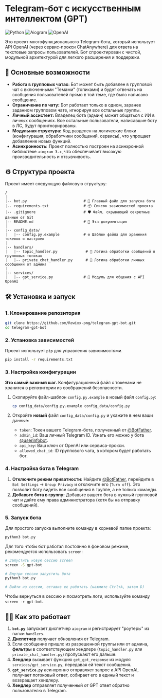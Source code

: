# Telegram-бот с искусственным интеллектом (GPT)

![Python](https://img.shields.io/badge/Python-3.10%2B-blue?logo=python)
![Aiogram](https://img.shields.io/badge/Aiogram-3.x-green?logo=telegram)
![OpenAI](https://img.shields.io/badge/OpenAI-API-lightgrey?logo=openai)

Это проект многофункционального Telegram-бота, который использует API OpenAI (через сервис-прокси ChatAnywhere) для ответа на текстовые запросы пользователей. Бот спроектирован с чистой, модульной архитектурой для легкого расширения и поддержки.

## 🚀 Основные возможности

*   **Работа в групповых чатах:** Бот может быть добавлен в групповой чат с включенными "Темами" (топиками) и будет отвечать на сообщения пользователей прямо в той теме, где было написано сообщение.
*   **Ограничение по чату:** Бот работает только в одном, заранее заданном групповом чате, игнорируя все остальные группы.
*   **Личный ассистент:** Владелец бота (админ) может общаться с ИИ в личных сообщениях. Все остальные пользователи, написавшие боту в ЛС, будут проигнорированы.
*   **Модульная структура:** Код разделен на логические блоки (конфигурация, обработчики сообщений, сервисы), что упрощает добавление новых функций.
*   **Асинхронность:** Проект полностью построен на асинхронной библиотеке `aiogram 3.x`, что обеспечивает высокую производительность и отзывчивость.

## ⚙️ Структура проекта

Проект имеет следующую файловую структуру:

```
/
|
|-- bot.py                          # 🚀 Главный файл для запуска бота
|-- requirements.txt                # 📦 Список зависимостей проекта
|-- .gitignore                      # 🛡️ Файл, скрывающий секретные данные от Git
|-- README.md                       # 📄 Эта документация
|
|-- config_data/
|   |-- config.py.example           # ⚙️ Шаблон файла для хранения токенов и настроек
|
|-- handlers/
|   |-- topic_handler.py             # 🧠 Логика обработки сообщений в групповых топиках
|   |-- private_chat_handler.py      # 👤 Логика обработки личных сообщений от админа
|
|-- services/
|   |-- gpt_service.py              # 🤖 Модуль для общения с API OpenAI
```

## 🛠️ Установка и запуск

### 1. Клонирование репозитория

```bash
git clone https://github.com/Rewixx-png/telegram-gpt-bot.git
cd telegram-gpt-bot
```

### 2. Установка зависимостей

Проект использует `pip` для управления зависимостями.

```bash
pip install -r requirements.txt
```

### 3. Настройка конфигурации

**Это самый важный шаг.** Конфигурационный файл с токенами не хранится в репозитории из соображений безопасности.

1.  Скопируйте файл-шаблон `config.py.example` в новый файл `config.py`:
    ```bash
    cp config_data/config.py.example config_data/config.py
    ```

2.  Откройте **новый** файл `config_data/config.py` и укажите в нем ваши данные:
    *   `token`: Токен вашего Telegram-бота, полученный от [@BotFather](https://t.me/BotFather).
    *   `admin_id`: Ваш личный Telegram ID. Узнать его можно у бота [@userinfobot](https://t.me/userinfobot).
    *   `api_key`: Ваш ключ от OpenAI или сервиса-прокси.
    *   `allowed_chat_id`: ID группового чата, в котором будет работать бот.

### 4. Настройка бота в Telegram

1.  **Отключите режим приватности:** Найдите [@BotFather](https://t.me/BotFather), перейдите в `Bot Settings` -> `Group Privacy` и отключите его (`Turn off`). Это позволит боту видеть все сообщения в группе, а не только команды.
2.  **Добавьте бота в группу:** Добавьте вашего бота в нужный групповой чат и дайте ему права администратора (хотя бы на отправку сообщений).

### 5. Запуск бота

Для простого запуска выполните команду в корневой папке проекта:

```bash
python3 bot.py
```

Для того чтобы бот работал постоянно в фоновом режиме, рекомендуется использовать `screen`:

```bash
# Запустить новую сессию screen
screen -S gpt-bot

# Внутри сессии запустить бота
python3 bot.py

# Выйти из сессии, оставив ее работать (нажмите Ctrl+A, затем D)
```

Чтобы вернуться в сессию и посмотреть логи, используйте команду `screen -r gpt-bot`.

## 🧑‍💻 Как это работает

1.  **`bot.py`** запускает диспетчер `aiogram` и регистрирует "роутеры" из папки `handlers`.
2.  **Диспетчер** получает обновления от Telegram.
3.  Если сообщение пришло из разрешенной группы или от админа, **фильтры** в соответствующем хендлере (`topic_handler.py` или `private_chat_handler.py`) пропускают его дальше.
4.  **Хендлер** вызывает функцию `get_gpt_response` из модуля `services/gpt_service.py`, передавая ей текст сообщения.
5.  **`gpt_service.py`** асинхронно отправляет запрос к API OpenAI, получает потоковый ответ, собирает его в единый текст и возвращает хендлеру.
6.  **Хендлер** отправляет полученный от GPT ответ обратно пользователю в Telegram.